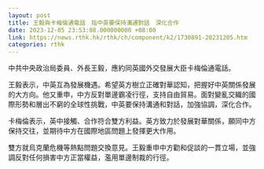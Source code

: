 ```yaml
---
layout: post
title: 王毅與卡梅倫通電話　指中英要保持溝通對話　深化合作
date: 2023-12-05 23:53:08.000000000 +08:00
link: https://news.rthk.hk/rthk/ch/component/k2/1730891-20231205.htm
categories: rthk
---
```


中共中央政治局委員、外長王毅，應約同英國外交發展大臣卡梅倫通電話。

王毅表示，中英互為發展機遇。希望英方樹立正確對華認知，把握好中英關係發展的大方向。他又重申，中方反對單邊霸凌行徑，支持自由貿易。面對變亂交織的國際形勢和層出不窮的全球性挑戰，中英要保持溝通和對話，加強協調，深化合作。

卡梅倫表示，英中接觸、合作符合雙方利益。英方致力於發展對華關係，願同中方保持交往，並期待中方在國際地區問題上發揮更大作用。

雙方就烏克蘭危機等熱點問題交換意見。王毅重申中方勸和促談的一貫立場，並強調反對任何損害中方正當權益，濫用單邊制裁的行徑。
